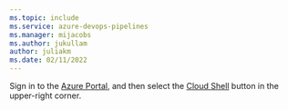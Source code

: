 ```yaml
---
ms.topic: include
ms.service: azure-devops-pipelines
ms.manager: mijacobs
ms.author: jukullam
author: juliakm
ms.date: 02/11/2022
---
```


Sign in to the [Azure Portal](https://portal.azure.com/), and then select the [Cloud Shell](/azure/cloud-shell/overview) button in the upper-right corner.